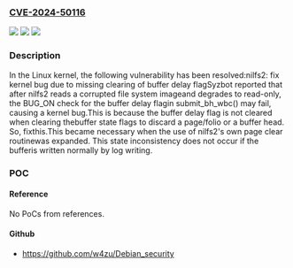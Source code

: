 ### [CVE-2024-50116](https://cve.mitre.org/cgi-bin/cvename.cgi?name=CVE-2024-50116)
![](https://img.shields.io/static/v1?label=Product&message=Linux&color=blue)
![](https://img.shields.io/static/v1?label=Version&message=8c26c4e2694a%3C%20033bc52f3586%20&color=brighgreen)
![](https://img.shields.io/static/v1?label=Vulnerability&message=n%2Fa&color=brighgreen)

### Description

In the Linux kernel, the following vulnerability has been resolved:nilfs2: fix kernel bug due to missing clearing of buffer delay flagSyzbot reported that after nilfs2 reads a corrupted file system imageand degrades to read-only, the BUG_ON check for the buffer delay flagin submit_bh_wbc() may fail, causing a kernel bug.This is because the buffer delay flag is not cleared when clearing thebuffer state flags to discard a page/folio or a buffer head. So, fixthis.This became necessary when the use of nilfs2's own page clear routinewas expanded.  This state inconsistency does not occur if the bufferis written normally by log writing.

### POC

#### Reference
No PoCs from references.

#### Github
- https://github.com/w4zu/Debian_security

